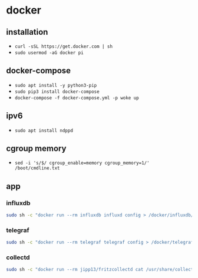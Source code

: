 # docker

## installation

- `curl -sSL https://get.docker.com | sh`
- `sudo usermod -aG docker pi`

## docker-compose

- `sudo apt install -y python3-pip`
- `sudo pip3 install docker-compose`
- `docker-compose -f docker-compose.yml -p woke up`

## ipv6
- `sudo apt install ndppd`

## cgroup memory
- `sed -i 's/$/ cgroup_enable=memory cgroup_memory=1/' /boot/cmdline.txt`

## app

### influxdb

```bash
sudo sh -c "docker run --rm influxdb influxd config > /docker/influxdb/etc/influxdb.conf"
```

### telegraf

```bash
sudo sh -c "docker run --rm telegraf telegraf config > /docker/telegraf/etc/telegraf.conf"
```

### collectd

```bash
sudo sh -c "docker run --rm jipp13/fritzcollectd cat /usr/share/collectd/types.db > /docker/influxdb/etc/types.db"
```
